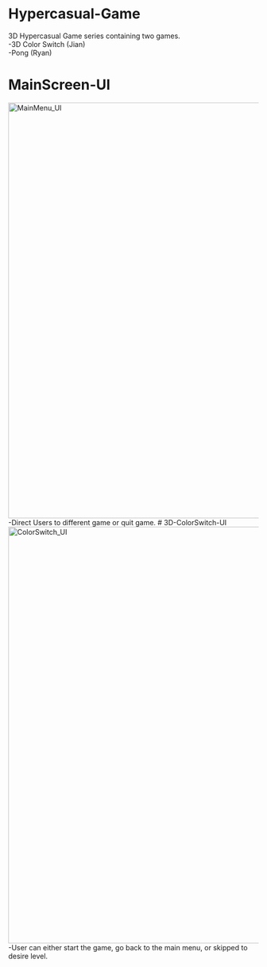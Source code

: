 # Hypercasual-Game
3D Hypercasual Game series containing two games.
  <br>-3D Color Switch (Jian)
  <br>-Pong (Ryan)
# MainScreen-UI
<img width="837" alt="MainMenu_UI" src="https://github.com/Jian-bot/Hypercasual-Game/assets/76824957/3824aa78-b1da-4e28-b5be-cbf0275c4374">
  <br>-Direct Users to different game or quit game. 
# 3D-ColorSwitch-UI
<img width="839" alt="ColorSwitch_UI" src="https://github.com/Jian-bot/Hypercasual-Game/assets/76824957/a87faee8-3763-4b1e-aa82-f21239574232">
  <br>-User can either start the game, go back to the main menu, or skipped to desire level.
  
